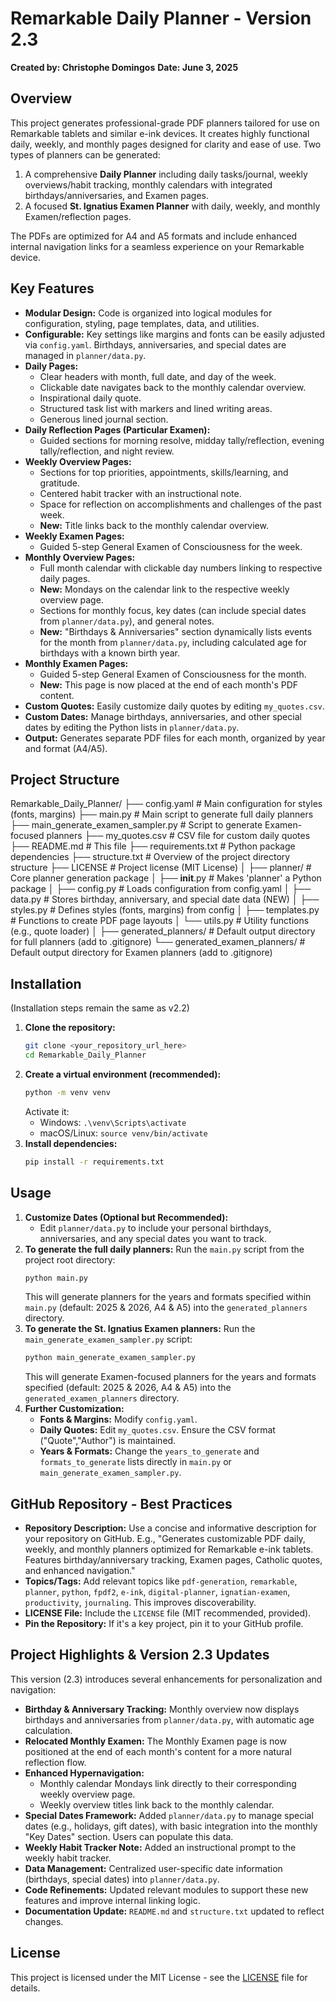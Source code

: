 # Remarkable Daily Planner - Version 2.3

**Created by: Christophe Domingos**
**Date: June 3, 2025**

## Overview
This project generates professional-grade PDF planners tailored for use on Remarkable tablets and similar e-ink devices. It creates highly functional daily, weekly, and monthly pages designed for clarity and ease of use. Two types of planners can be generated:
1.  A comprehensive **Daily Planner** including daily tasks/journal, weekly overviews/habit tracking, monthly calendars with integrated birthdays/anniversaries, and Examen pages.
2.  A focused **St. Ignatius Examen Planner** with daily, weekly, and monthly Examen/reflection pages.

The PDFs are optimized for A4 and A5 formats and include enhanced internal navigation links for a seamless experience on your Remarkable device.

## Key Features
-   **Modular Design:** Code is organized into logical modules for configuration, styling, page templates, data, and utilities.
-   **Configurable:** Key settings like margins and fonts can be easily adjusted via `config.yaml`. Birthdays, anniversaries, and special dates are managed in `planner/data.py`.
-   **Daily Pages:**
    -   Clear headers with month, full date, and day of the week.
    -   Clickable date navigates back to the monthly calendar overview.
    -   Inspirational daily quote.
    -   Structured task list with markers and lined writing areas.
    -   Generous lined journal section.
-   **Daily Reflection Pages (Particular Examen):**
    -   Guided sections for morning resolve, midday tally/reflection, evening tally/reflection, and night review.
-   **Weekly Overview Pages:**
    -   Sections for top priorities, appointments, skills/learning, and gratitude.
    -   Centered habit tracker with an instructional note.
    -   Space for reflection on accomplishments and challenges of the past week.
    -   **New:** Title links back to the monthly calendar overview.
-   **Weekly Examen Pages:**
    -   Guided 5-step General Examen of Consciousness for the week.
-   **Monthly Overview Pages:**
    -   Full month calendar with clickable day numbers linking to respective daily pages.
    -   **New:** Mondays on the calendar link to the respective weekly overview page.
    -   Sections for monthly focus, key dates (can include special dates from `planner/data.py`), and general notes.
    -   **New:** "Birthdays & Anniversaries" section dynamically lists events for the month from `planner/data.py`, including calculated age for birthdays with a known birth year.
-   **Monthly Examen Pages:**
    -   Guided 5-step General Examen of Consciousness for the month.
    -   **New:** This page is now placed at the end of each month's PDF content.
-   **Custom Quotes:** Easily customize daily quotes by editing `my_quotes.csv`.
-   **Custom Dates:** Manage birthdays, anniversaries, and other special dates by editing the Python lists in `planner/data.py`.
-   **Output:** Generates separate PDF files for each month, organized by year and format (A4/A5).

## Project Structure
Remarkable_Daily_Planner/
├── config.yaml                     # Main configuration for styles (fonts, margins)
├── main.py                         # Main script to generate full daily planners
├── main_generate_examen_sampler.py # Script to generate Examen-focused planners
├── my_quotes.csv                   # CSV file for custom daily quotes
├── README.md                       # This file
├── requirements.txt                # Python package dependencies
├── structure.txt                   # Overview of the project directory structure
├── LICENSE                         # Project license (MIT License)
│
├── planner/                        # Core planner generation package
│   ├── __init__.py                 # Makes 'planner' a Python package
│   ├── config.py                   # Loads configuration from config.yaml
│   ├── data.py                     # Stores birthday, anniversary, and special date data (NEW)
│   ├── styles.py                   # Defines styles (fonts, margins) from config
│   ├── templates.py                # Functions to create PDF page layouts
│   └── utils.py                    # Utility functions (e.g., quote loader)
│
├── generated_planners/             # Default output directory for full planners (add to .gitignore)
└── generated_examen_planners/      # Default output directory for Examen planners (add to .gitignore)


## Installation
(Installation steps remain the same as v2.2)
1.  **Clone the repository:**
    ```bash
    git clone <your_repository_url_here>
    cd Remarkable_Daily_Planner
    ```
2.  **Create a virtual environment (recommended):**
    ```bash
    python -m venv venv
    ```
    Activate it:
    -   Windows: `.\venv\Scripts\activate`
    -   macOS/Linux: `source venv/bin/activate`
3.  **Install dependencies:**
    ```bash
    pip install -r requirements.txt
    ```

## Usage
1.  **Customize Dates (Optional but Recommended):**
    * Edit `planner/data.py` to include your personal birthdays, anniversaries, and any special dates you want to track.
2.  **To generate the full daily planners:**
    Run the `main.py` script from the project root directory:
    ```bash
    python main.py
    ```
    This will generate planners for the years and formats specified within `main.py` (default: 2025 & 2026, A4 & A5) into the `generated_planners` directory.
3.  **To generate the St. Ignatius Examen planners:**
    Run the `main_generate_examen_sampler.py` script:
    ```bash
    python main_generate_examen_sampler.py
    ```
    This will generate Examen-focused planners for the years and formats specified (default: 2025 & 2026, A4 & A5) into the `generated_examen_planners` directory.
4.  **Further Customization:**
    * **Fonts & Margins:** Modify `config.yaml`.
    * **Daily Quotes:** Edit `my_quotes.csv`. Ensure the CSV format ("Quote","Author") is maintained.
    * **Years & Formats:** Change the `years_to_generate` and `formats_to_generate` lists directly in `main.py` or `main_generate_examen_sampler.py`.

## GitHub Repository - Best Practices
* **Repository Description:** Use a concise and informative description for your repository on GitHub. E.g., "Generates customizable PDF daily, weekly, and monthly planners optimized for Remarkable e-ink tablets. Features birthday/anniversary tracking, Examen pages, Catholic quotes, and enhanced navigation."
* **Topics/Tags:** Add relevant topics like `pdf-generation`, `remarkable`, `planner`, `python`, `fpdf2`, `e-ink`, `digital-planner`, `ignatian-examen`, `productivity`, `journaling`. This improves discoverability.
* **LICENSE File:** Include the `LICENSE` file (MIT recommended, provided).
* **Pin the Repository:** If it's a key project, pin it to your GitHub profile.

## Project Highlights & Version 2.3 Updates
This version (2.3) introduces several enhancements for personalization and navigation:
-   **Birthday & Anniversary Tracking:** Monthly overview now displays birthdays and anniversaries from `planner/data.py`, with automatic age calculation.
-   **Relocated Monthly Examen:** The Monthly Examen page is now positioned at the end of each month's content for a more natural reflection flow.
-   **Enhanced Hypernavigation:**
    -   Monthly calendar Mondays link directly to their corresponding weekly overview page.
    -   Weekly overview titles link back to the monthly calendar.
-   **Special Dates Framework:** Added `planner/data.py` to manage special dates (e.g., holidays, gift dates), with basic integration into the monthly "Key Dates" section. Users can populate this data.
-   **Weekly Habit Tracker Note:** Added an instructional prompt to the weekly habit tracker.
-   **Data Management:** Centralized user-specific date information (birthdays, special dates) into `planner/data.py`.
-   **Code Refinements:** Updated relevant modules to support these new features and improve internal linking logic.
-   **Documentation Update:** `README.md` and `structure.txt` updated to reflect changes.

## License
This project is licensed under the MIT License - see the [LICENSE](LICENSE) file for details.